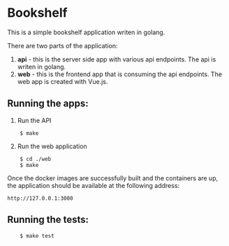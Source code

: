 # Bookshelf

This is a simple bookshelf application writen in golang.

There are two parts of the application:

1. **api** - this is the server side app with various api endpoints. The api is writen in golang.
2. **web** - this is the frontend app that is consuming the api endpoints. The web app is created with Vue.js.

## Running the apps:

1. Run the API
```
    $ make
```

2. Run the web application
```
    $ cd ./web
    $ make
```

Once the docker images are successfully built and the containers are up, the application should be available at the following address:

```
http://127.0.0.1:3000
```

## Running the tests:

```
    $ make test
```